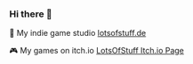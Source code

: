 ### Hi there 👋

🔭 My indie game studio [lotsofstuff.de](https://lotsofstuff.de)

🎮 My games on itch.io [LotsOfStuff Itch.io Page](https://lots-of-stuff.itch.io/)


<!--
**nothingAD/nothingAD** is a ✨ _special_ ✨ repository because its `README.md` (this file) appears on your GitHub profile.

Here are some ideas to get you started:


- 🌱 I’m currently learning ...
- 👯 I’m looking to collaborate on ...
- 🤔 I’m looking for help with ...
- 💬 Ask me about ...
- 📫 How to reach me: ...
- 😄 Pronouns: ...
- ⚡ Fun fact: ...
-->
